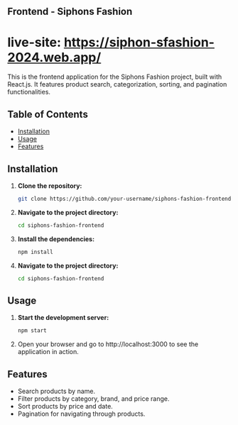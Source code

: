 ## Frontend - Siphons Fashion
# live-site: https://siphon-sfashion-2024.web.app/


This is the frontend application for the Siphons Fashion project, built with React.js. It features product search, categorization, sorting, and pagination functionalities.

## Table of Contents
- [Installation](#installation)
- [Usage](#usage)
- [Features](#features)


## Installation

1. **Clone the repository:**
   ```bash
   git clone https://github.com/your-username/siphons-fashion-frontend.git
2. **Navigate to the project directory:**
   ```bash
   cd siphons-fashion-frontend
3. **Install the dependencies:**
   ```bash
   npm install
2. **Navigate to the project directory:**
   ```bash
   cd siphons-fashion-frontend


## Usage
1. **Start the development server:**
   ```bash
   npm start

2. Open your browser and go to http://localhost:3000 to see the application in action.

## Features
- Search products by name.
- Filter products by category, brand, and price range.
- Sort products by price and date.
- Pagination for navigating through products.